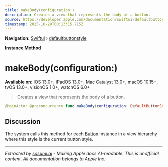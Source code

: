 ```yaml
---
title: makeBody(configuration:)
description: Creates a view that represents the body of a button.
source: https://developer.apple.com/documentation/swiftui/defaultbuttonstyle/makebody(configuration:)
timestamp: 2025-10-29T00:13:15.715Z
---
```


**Navigation:** [Swiftui](/documentation/swiftui) › [defaultbuttonstyle](/documentation/swiftui/defaultbuttonstyle)

**Instance Method**

# makeBody(configuration:)

**Available on:** iOS 13.0+, iPadOS 13.0+, Mac Catalyst 13.0+, macOS 10.15+, tvOS 13.0+, visionOS 1.0+, watchOS 6.0+

> Creates a view that represents the body of a button.

```swift
@MainActor @preconcurrency func makeBody(configuration: DefaultButtonStyle.Configuration) -> some View
```

## Discussion

The system calls this method for each [Button](/documentation/swiftui/button) instance in a view hierarchy where this style is the current button style.

---

*Extracted by [sosumi.ai](https://sosumi.ai) - Making Apple docs AI-readable.*
*This is unofficial content. All documentation belongs to Apple Inc.*
